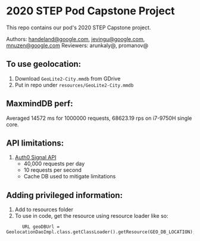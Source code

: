 # 2020 STEP Pod Capstone Project

This repo contains our pod's 2020 STEP Capstone project.

Authors: handeland@google.com, jevingu@google.com, mnuzen@google.com 
Reviewers: arunkaly@, promanov@


## To use geolocation: 

1. Download `GeoLite2-City.mmdb` from GDrive
2. Put in repo under `resources/GeoLite2-City.mmdb`

## MaxmindDB perf: 
Averaged 14572 ms for 1000000 requests, 68623.19 rps on i7-9750H single core.

## API limitations: 
1. [Auth0 Signal API](https://auth0.com/signals/docs/)
    - 40,000 requests per day
    - 10 requests per second
    - Cache DB used to mitigate limitations


## Adding privileged information: 
1. Add to resources folder
2. To use in code, get the resource using resource loader like so:

```$java
      URL geoDBUrl = GeolocationDaoImpl.class.getClassLoader().getResource(GEO_DB_LOCATION);
```